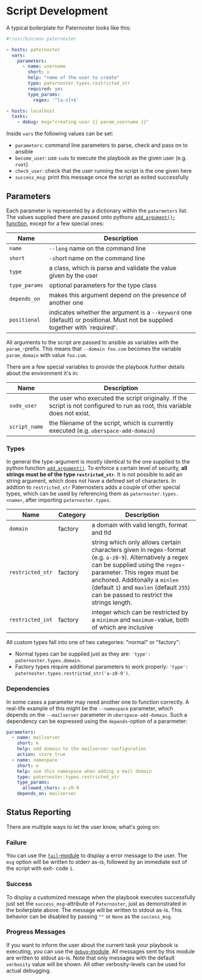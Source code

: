 # Script Development

A typical boilerplate for Paternoster looks like this:

```yml
#!/usr/bin/env paternoster

- hosts: paternoster
  vars:
    parameters:
      - name: username
        short: u
        help: "name of the user to create"
        type: paternoster.types.restricted_str
        required: yes
        type_params:
          regex: '^[a-z]+$'

- hosts: localhost
  tasks:
    - debug: msg="creating user {{ param_username }}"
```

Inside `vars` the following values can be set:

* `parameters`: command line parameters to parse, check and pass on to ansible
* `become_user`: use `sudo` to execute the playbook as the given user (e.g. `root`)
* `check_user`: check that the user running the script is the one given here
* `success_msg`: print this message once the script as exited successfully

## Parameters

Each parameter is represented by a dictionary within the `patermeters` list.
The values supplied there are passed onto pythons [`add_argument()`-function](https://docs.python.org/2/library/argparse.html#the-add-argument-method),
except for a few special ones:

| Name | Description |
| ---- | ----------- |
| `name` | `--long` name on the command line |
| `short` | `-s`hort name on the command line |
| `type` | a class, which is parse and validate the value given by the user |
| `type_params` | optional parameters for the type class |
| `depends_on` | makes this argument depend on the presence of another one |
| `positional` | indicates whether the argument is a `--keyword` one (default) or positional. Must not be supplied together with `required'. |

All arguments to the script are passed to ansible as variables with the
`param_`-prefix. This means that `--domain foo.com` becomes the variable
`param_domain` with value `foo.com`.

There are a few special variables to provide the playbook further
details about the environment it's in:

| Name | Description |
| ---- | ----------- |
| `sudo_user` | the user who executed the script originally. If the script is not configured to run as root, this variable does not exist. |
| `script_name` | the filename of the script, which is currently executed (e.g. `uberspace-add-domain`) |

### Types

In general the type-argument is mostly identical to the one supplied to
the python function [`add_argument()`](https://docs.python.org/2/library/argparse.html#type).
To enforce a certain level of security, **all strings must be of the type
`restricted_str`**. It is not possible to add an string argument, which
does not have a defined set of characters. In addtion to `restricted_str`
Paternosters adds a couple of other special types, which can be used by
referencing them as `paternoster.types.<name>`, after importing
`paternoster.types`.

| Name | Category | Description |
| ---- | -------- | ----------- |
| `domain` | factory | a domain with valid length, format and tld |
| `restricted_str` | factory | string which only allows certain characters given in regex-format (e.g. `a-z0-9`). Alternatively a regex can be supplied using the `regex`-parameter. This regex must be anchored. Additonally a `minlen` (default `1`) and `maxlen` (default `255`) can be passed to restrict the strings length. |
| `restricted_int` | factory | integer which can be restricted by a `minimum` and `maximum`-value, both of which are inclusive |

All custom types fall into one of two categories: "normal" or "factory":

* Normal types can be supplied just as they are: `'type': paternoster.types.domain`.
* Factory types require additional parameters to work properly: `'type': paternoster.types.restricted_str('a-z0-9')`.

### Dependencies

In some cases a parameter may need another one to function correctly. A
real-life example of this might be the `--namespace` parameter, which
depends on the `--mailserver` parameter in `uberspace-add-domain`. Such
a dependency can be expressed using the `depends`-option of a pararmeter:

```yml
parameters:
  - name: mailserver
    short: m
    help: add domain to the mailserver configuration
    action: store_true
  - name: namespace
    short: e
    help: use this namespace when adding a mail domain
    type: paternoster.types.restricted_str
    type_params:
      allowed_chars: a-z0-9
    depends_on: mailserver
```

## Status Reporting

There are multiple ways to let the user know, what's going on:

### Failure

You can use the [`fail`-module](http://docs.ansible.com/ansible/fail_module.html)
to display a error message to the user. The `msg` option will be written
to stderr as-is, followed by an immediate exit of the script with exit-
code `1`.

### Success

To display a customized message when the playbook executes successfully
just set the `success_msg`-attribute of `Paternoster`, just as demonstrated
in the boilerplate above. The message will be written to stdout as-is.
This behavior can be disabled by passing `""` or `None` as the `success_msg`.

### Progress Messages

If you want to inform the user about the current task your playbook is
executing, you can use the [`debug`-module](http://docs.ansible.com/ansible/debug_module.html).
All messages sent by this module are written to stdout as-is. Note that
only messages with the default `verbosity` value will be shown. All
other verbosity-levels can be used for actual debugging.
